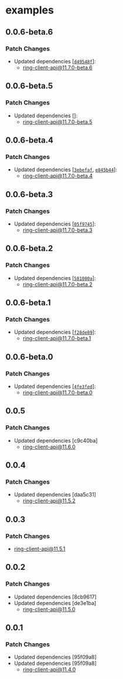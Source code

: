 # examples

## 0.0.6-beta.6

### Patch Changes

- Updated dependencies [[`d49548f`](https://github.com/dgreif/ring/commit/d49548f9d563d2faf094899f9d120689ac4083f3)]:
  - ring-client-api@11.7.0-beta.6

## 0.0.6-beta.5

### Patch Changes

- Updated dependencies []:
  - ring-client-api@11.7.0-beta.5

## 0.0.6-beta.4

### Patch Changes

- Updated dependencies [[`3ebefaf`](https://github.com/dgreif/ring/commit/3ebefaf24d6e6afa4c25096f8181be63b9e0dbe4), [`e845b44`](https://github.com/dgreif/ring/commit/e845b44cf870fa8e5d83f3f3116cdc6d1b4f9576)]:
  - ring-client-api@11.7.0-beta.4

## 0.0.6-beta.3

### Patch Changes

- Updated dependencies [[`05f9745`](https://github.com/dgreif/ring/commit/05f9745bbac98b9d7fc0ca5c7f687b8b0c3fd8e3)]:
  - ring-client-api@11.7.0-beta.3

## 0.0.6-beta.2

### Patch Changes

- Updated dependencies [[`581080a`](https://github.com/dgreif/ring/commit/581080aca6c94b6e36090c39e2ad1850d6a85677)]:
  - ring-client-api@11.7.0-beta.2

## 0.0.6-beta.1

### Patch Changes

- Updated dependencies [[`f28de89`](https://github.com/dgreif/ring/commit/f28de891df284d56c39c73322ea72f972ce19270)]:
  - ring-client-api@11.7.0-beta.1

## 0.0.6-beta.0

### Patch Changes

- Updated dependencies [[`4fe3fed`](https://github.com/dgreif/ring/commit/4fe3fed87b6fac5f4f4661f80693be44c35f75f4)]:
  - ring-client-api@11.7.0-beta.0

## 0.0.5

### Patch Changes

- Updated dependencies [c9c40ba]
  - ring-client-api@11.6.0

## 0.0.4

### Patch Changes

- Updated dependencies [daa5c31]
  - ring-client-api@11.5.2

## 0.0.3

### Patch Changes

- ring-client-api@11.5.1

## 0.0.2

### Patch Changes

- Updated dependencies [8cb9617]
- Updated dependencies [de3e1ba]
  - ring-client-api@11.5.0

## 0.0.1

### Patch Changes

- Updated dependencies [95f09a8]
- Updated dependencies [95f09a8]
  - ring-client-api@11.4.0

